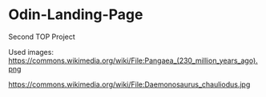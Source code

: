 # Odin-Landing-Page
Second TOP Project


Used images:
https://commons.wikimedia.org/wiki/File:Pangaea_(230_million_years_ago).png

https://commons.wikimedia.org/wiki/File:Daemonosaurus_chauliodus.jpg